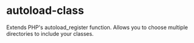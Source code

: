 # autoload-class
Extends PHP's autoload_register function.  Allows you to choose multiple directories to include your classes.
